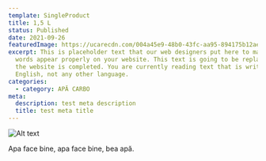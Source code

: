 ```yaml
---
template: SingleProduct
title: 1,5 L
status: Published
date: 2021-09-26
featuredImage: https://ucarecdn.com/004a45e9-48b0-43fc-aa95-894175b12ae3/
excerpt: This is placeholder text that our web designers put here to make sure
  words appear properly on your website. This text is going to be replaced once
  the website is completed. You are currently reading text that is written in
  English, not any other language.
categories:
  - category: APĂ CARBO
meta:
  description: test meta description
  title: test meta title
---
```

![Alt text](https://ucarecdn.com/190361f1-fc68-4f36-9d5e-1bd78de37fbf/ "Fata cu apa")

Apa face bine, apa face bine, bea apă.
